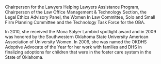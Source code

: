 ﻿---
fname: 'Donna'
lname: 'Dirickson'
id: 1000
published: false
layout: judge-bio
---
Chairperson for the Lawyers Helping Lawyers
Assistance Program, Chairperson of the Law Office Management &
Technology Section, the Legal Ethics Advisory Panel, the Women In Law
Committee, Solo and Small Firm Planning Committee and the Technology
Task Force for the OBA.

In 2010, she received the Mona Salyer Lambird spotlight award and in
2009 was honored by the Southwestern Oklahoma State University American
Association of University Women. In 2006, she was named the OKDHS
Adoptive Advocate of the Year for her work with families and DHS in
finalizing adoptions for children that were in the foster care system in
the State of Oklahoma.
